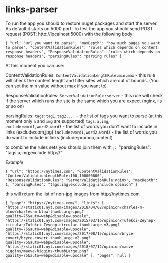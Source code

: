 # links-parser

To run the app you should to restore nuget packages and start the server. As default it starts on 5000 port.
To test the app you should send POST request (POST: http://localhost:5000) with the following body:

`{
  "url: "url you want to parse",
  "maxDepth": "how much pages you want to parse",
  "ContentValidationRules": "rules which depends on content response headers",
	"ResponseValidationRules": "rules which depends on response headers",
	"parsingRules": "parsing rules"
}`

At this moment you can use:

ContentValidationRules:
`ContentValidationLengthRule:min,max` - this rule will check the content lenght and filter sites which are out of bounds. (You can set the min value without max if you want to)

ResponseValidationRules:
`ServerValidationRule:server` - this rule will check if the server which runs the site is the same which you are expect (nginx, iis or so on)

parsingRules:
`tags:tag1,tag2,...` - the list of tags you want to parse (at this moment only `a` and `img` are supported) `tags:a,img`,
`exclude:word1,word2,word3` - the list of words you don't want to include in links (exclude:com,jpg)
`include:word1,word2,word3` - the list of words you do want to include in links (include:promoo,content)

to combine the rules sets you should join them with `;`: `"parsingRules": "tags:a,img;exclude:http://"

*Example*

`{
	"url": "https://nytimes.com",
	"ContentValidationRules": "ContentValidationLengthRule:100,100000000",
	"ResponseValidationRules": "ServerValidationRule:nginx",
	"maxDepth": 1,
	"parsingRules": "tags:img;exclude:jpg;include:opinion"
}`

this will return the list of non-jpg images from http://nytimes.com

`{
    "page": "https://nytimes.com/",
    "links": [
        "https://static01.nyt.com/images/2018/04/02/opinion/charles-m-blow/charles-m-blow-thumbLarge.png?quality=75&auto=webp&disable=upscale",
        "https://static01.nyt.com/images/2015/03/16/opinion/Tufekci-Zeynep-circular/Tufekci-Zeynep-circular-thumbLarge-v3.png?quality=75&auto=webp&disable=upscale",
        "https://static01.nyt.com/images/2017/08/15/opinion/bryce-covert/bryce-covert-thumbLarge-v2.png?quality=75&auto=webp&disable=upscale",
        "https://static01.nyt.com/images/2018/07/12/opinion/maeve-higgins/maeve-higgins-thumbLarge.png?quality=75&auto=webp&disable=upscale"
    ],
    "pages": null
}`
